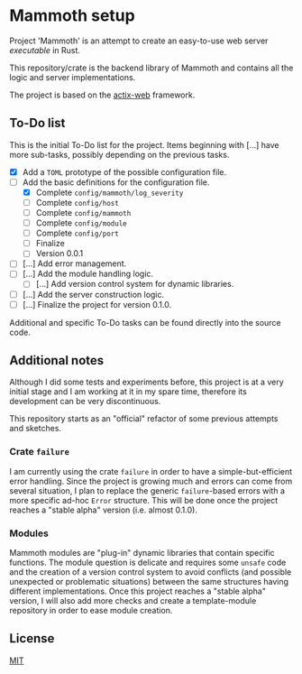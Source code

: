 # Mammoth setup

Project 'Mammoth' is an attempt to create an easy-to-use web server _executable_ in Rust.

This repository/crate is the backend library of Mammoth and contains
all the logic and server implementations.

The project is based on the [actix-web](https://github.com/actix/actix-web) framework.

## To-Do list

This is the initial To-Do list for the project.
Items beginning with [...] have more sub-tasks, possibly depending on the previous tasks.

- [x] Add a `TOML` prototype of the possible configuration file.
- [ ] Add the basic definitions for the configuration file.
    - [x] Complete `config/mammoth/log_severity`
    - [ ] Complete `config/host`
    - [ ] Complete `config/mammoth`
    - [ ] Complete `config/module`
    - [ ] Complete `config/port`
    - [ ] Finalize
    - [ ] Version 0.0.1
- [ ] [...] Add error management.
- [ ] [...] Add the module handling logic.
    - [ ] [...] Add version control system for dynamic libraries.
- [ ] [...] Add the server construction logic.
- [ ] [...] Finalize the project for version 0.1.0.

Additional and specific To-Do tasks can be found directly into the source code.

## Additional notes

Although I did some tests and experiments before, this project is at a very initial stage
and I am working at it in my spare time, therefore its development can be very discontinuous.

This repository starts as an "official" refactor of some previous attempts and sketches.

### Crate `failure`

I am currently using the crate `failure` in order to have a simple-but-efficient error handling.
Since the project is growing much and errors can come from several situation,
I plan to replace the generic `failure`-based errors with a more specific ad-hoc `Error` structure.
This will be done once the project reaches a "stable alpha" version (i.e. almost 0.1.0).

### Modules

Mammoth modules are "plug-in" dynamic libraries that contain specific functions.
The module question is delicate and requires some `unsafe` code and the creation of a
version control system to avoid conflicts (and possible unexpected or problematic
situations) between the same structures having different implementations.
Once this project reaches a "stable alpha" version, I will also add more checks and create
a template-module repository in order to ease module creation.

## License

[MIT](LICENSE)